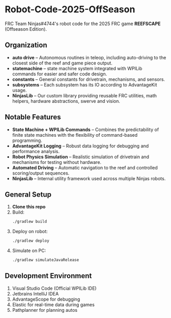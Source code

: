 # Robot-Code-2025-OffSeason
FRC Team Ninjas#4744's robot code for the 2025 FRC game **REEFSCAPE** (Offseason Edition).

## Organization
- **auto drive** – Autonomous routines in teleop, including auto-driving to the closest side of the reef and game piece output.
- **statemachine** – state machine system integrated with WPILib commands for easier and safer code design.
- **constants** – General constants for drivetrain, mechanisms, and sensors.
- **subsystems** – Each subsystem has its IO according to AdvantageKit usage.
- **NinjasLib** – Our custom library providing reusable FRC utilities, math helpers, hardware abstractions, swerve and vision.

## Notable Features
- **State Machine + WPILib Commands** – Combines the predictability of finite state machines with the flexibility of command-based programming.
- **AdvantageKit Logging** – Robust data logging for debugging and performance analysis.
- **Robot Physics Simulation** – Realistic simulation of drivetrain and mechanisms for testing without hardware.
- **Automated Driving** – Automatic navigation to the reef and controlled scoring/output sequences.
- **NinjasLib** – Internal utility framework used across multiple Ninjas robots.

## General Setup
1. **Clone this repo**
2. Build:
   ```bash
   ./gradlew build
3. Deploy on robot:
   ```bash
   ./gradlew deploy
4. Simulate on PC:
   ```bash
   ./gradlew simulateJavaRelease

## Development Environment
1. Visual Studio Code (Official WPILib IDE)
2. Jetbrains IntelliJ IDEA
3. AdvantageScope for debugging
4. Elastic for real-time data during games
5. Pathplanner for planning autos
